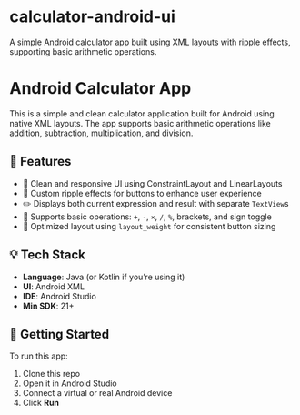 # calculator-android-ui
A simple Android calculator app built using XML layouts with ripple effects, supporting basic arithmetic operations.
# Android Calculator App

This is a simple and clean calculator application built for Android using native XML layouts. The app supports basic arithmetic operations like addition, subtraction, multiplication, and division.

## 🔧 Features

- 📱 Clean and responsive UI using ConstraintLayout and LinearLayouts
- 🌊 Custom ripple effects for buttons to enhance user experience
- ✏️ Displays both current expression and result with separate `TextView`s
- 🔢 Supports basic operations: `+`, `-`, `×`, `/`, `%`, brackets, and sign toggle
- 🧠 Optimized layout using `layout_weight` for consistent button sizing

## 💡 Tech Stack

- **Language**: Java (or Kotlin if you’re using it)
- **UI**: Android XML
- **IDE**: Android Studio
- **Min SDK**: 21+

## 🚀 Getting Started

To run this app:
1. Clone this repo
2. Open it in Android Studio
3. Connect a virtual or real Android device
4. Click **Run**
